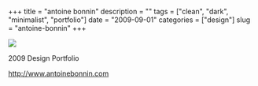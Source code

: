 +++
title = "antoine bonnin"
description = ""
tags = ["clean", "dark", "minimalist", "portfolio"]
date = "2009-09-01"
categories = ["design"]
slug = "antoine-bonnin"
+++


 

  <div id="screens-thumbs" class="clearfix">
    <div class="txt-center" id="design-submission"><a href="http://www.antoinebonnin.com/"><img id='bluga-thumbnail-1885' class='bluga-thumbnail large' src='/media/bluga/
wt4a9db264abb9f.jpg'/></a></div>  
  </div>   
<p>2009 Design Portfolio</p>
<p><a href="http://www.antoinebonnin.com/">http://www.antoinebonnin.com</a></p>




